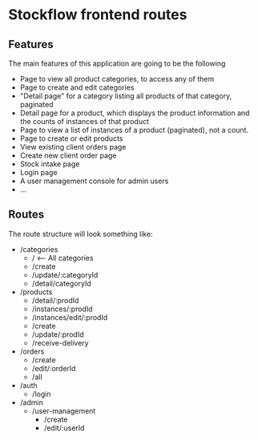 # Stockflow frontend routes

## Features

The main features of this application are going to be the following

- Page to view all product categories, to access any of them
- Page to create and edit categories
- "Detail page" for a category listing all products of that category, paginated
- Detail page for a product, which displays the product information and the counts of instances of that product
- Page to view a list of instances of a product (paginated), not a count.
- Page to create or edit products
- View existing client orders page
- Create new client order page
- Stock intake page
- Login page
- A user management console for admin users
- ...

## Routes

The route structure will look something like:

- /categories
  - /  <-- All categories
  - /create
  - /update/:categoryId
  - /detail/categoryId
- /products
  - /detail/:prodId
  - /instances/:prodId
  - /instances/edit/:prodId
  - /create
  - /update/:prodId
  - /receive-delivery
- /orders
  - /create
  - /edit/:orderId
  - /all
- /auth
  - /login
- /admin
  - /user-management
    - /create
    - /edit/:userId

